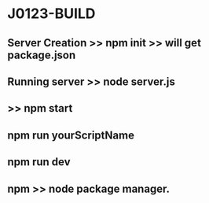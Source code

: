 # J0123-BUILD

## Server Creation >> npm init >> will get package.json

## Running server >> node server.js

## >> npm start

## npm run yourScriptName

## npm run dev

## npm >> node package manager. 

